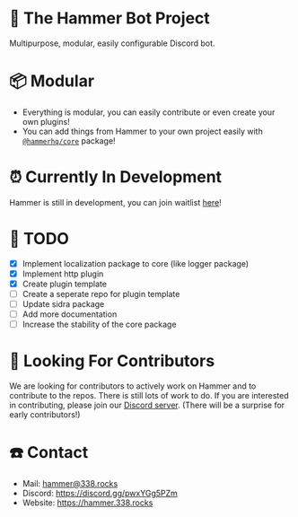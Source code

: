 # 🔨 The Hammer Bot Project

Multipurpose, modular, easily configurable Discord bot.

# 📦 Modular

-   Everything is modular, you can easily contribute or even create your own plugins!
-   You can add things from Hammer to your own project easily with [`@hammerhq/core`](https://npmjs.com/@hammerhq/core) package!

# ⏰ Currently In Development

Hammer is still in development, you can join waitlist [here](https://hammer.338.rocks)!

# 🚧 TODO

-   [x] Implement localization package to core (like logger package)
-   [x] Implement http plugin
-   [x] Create plugin template
-   [ ] Create a seperate repo for plugin template
-   [ ] Update sidra package
-   [ ] Add more documentation
-   [ ] Increase the stability of the core package

# 🧦 Looking For Contributors

We are looking for contributors to actively work on Hammer and to contribute to the repos. There is still lots of work to do. If you are interested in contributing, please join our [Discord server](https://hammer.338.rocks/discord). (There will be a surprise for early contributors!)

# ☎️ Contact

-   Mail: hammer@338.rocks
-   Discord: https://discord.gg/pwxYGg5PZm
-   Website: https://hammer.338.rocks
